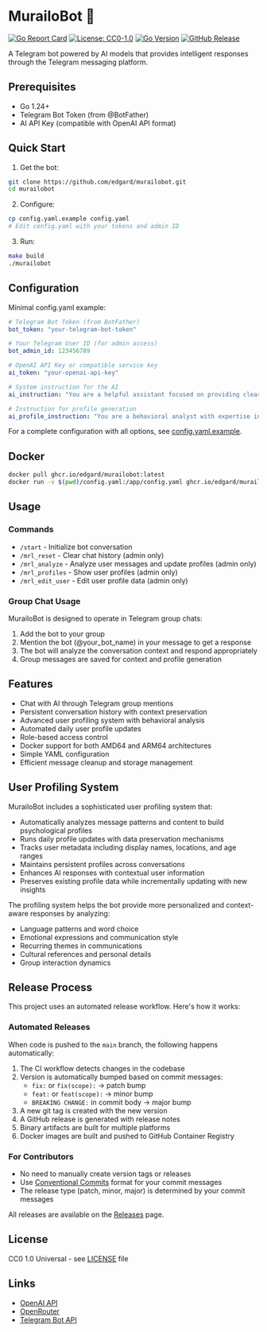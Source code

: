 # MurailoBot 🤖

[![Go Report Card](https://goreportcard.com/badge/github.com/edgard/murailobot)](https://goreportcard.com/report/github.com/edgard/murailobot)
[![License: CC0-1.0](https://img.shields.io/badge/License-CC0--1.0-lightgrey.svg)](http://creativecommons.org/publicdomain/zero/1.0/)
[![Go Version](https://img.shields.io/badge/go-1.24-blue.svg)](https://golang.org)
[![GitHub Release](https://img.shields.io/github/v/release/edgard/murailobot)](https://github.com/edgard/murailobot/releases/latest)

A Telegram bot powered by AI models that provides intelligent responses through the Telegram messaging platform.

## Prerequisites

- Go 1.24+
- Telegram Bot Token (from @BotFather)
- AI API Key (compatible with OpenAI API format)

## Quick Start

1. Get the bot:
```bash
git clone https://github.com/edgard/murailobot.git
cd murailobot
```

2. Configure:
```bash
cp config.yaml.example config.yaml
# Edit config.yaml with your tokens and admin ID
```

3. Run:
```bash
make build
./murailobot
```

## Configuration

Minimal config.yaml example:
```yaml
# Telegram Bot Token (from BotFather)
bot_token: "your-telegram-bot-token"

# Your Telegram User ID (for admin access)
bot_admin_id: 123456789

# OpenAI API Key or compatible service key
ai_token: "your-openai-api-key"

# System instruction for the AI
ai_instruction: "You are a helpful assistant focused on providing clear and accurate responses."

# Instruction for profile generation
ai_profile_instruction: "You are a behavioral analyst with expertise in psychology, linguistics, and social dynamics.\n\nYour task is to analyze chat messages and build concise, meaningful profiles of users."
```

For a complete configuration with all options, see [config.yaml.example](config.yaml.example).

## Docker

```bash
docker pull ghcr.io/edgard/murailobot:latest
docker run -v $(pwd)/config.yaml:/app/config.yaml ghcr.io/edgard/murailobot:latest
```

## Usage

### Commands

- `/start` - Initialize bot conversation
- `/mrl_reset` - Clear chat history (admin only)
- `/mrl_analyze` - Analyze user messages and update profiles (admin only)
- `/mrl_profiles` - Show user profiles (admin only)
- `/mrl_edit_user` - Edit user profile data (admin only)

### Group Chat Usage

MurailoBot is designed to operate in Telegram group chats:

1. Add the bot to your group
2. Mention the bot (@your_bot_name) in your message to get a response
3. The bot will analyze the conversation context and respond appropriately
4. Group messages are saved for context and profile generation

## Features

- Chat with AI through Telegram group mentions
- Persistent conversation history with context preservation
- Advanced user profiling system with behavioral analysis
- Automated daily user profile updates
- Role-based access control
- Docker support for both AMD64 and ARM64 architectures
- Simple YAML configuration
- Efficient message cleanup and storage management

## User Profiling System

MurailoBot includes a sophisticated user profiling system that:

- Automatically analyzes message patterns and content to build psychological profiles
- Runs daily profile updates with data preservation mechanisms
- Tracks user metadata including display names, locations, and age ranges
- Maintains persistent profiles across conversations
- Enhances AI responses with contextual user information
- Preserves existing profile data while incrementally updating with new insights

The profiling system helps the bot provide more personalized and context-aware responses by analyzing:
- Language patterns and word choice
- Emotional expressions and communication style
- Recurring themes in communications
- Cultural references and personal details
- Group interaction dynamics

## Release Process

This project uses an automated release workflow. Here's how it works:

### Automated Releases

When code is pushed to the `main` branch, the following happens automatically:

1. The CI workflow detects changes in the codebase
2. Version is automatically bumped based on commit messages:
   - `fix:` or `fix(scope):` → patch bump
   - `feat:` or `feat(scope):` → minor bump
   - `BREAKING CHANGE:` in commit body → major bump
3. A new git tag is created with the new version
4. A GitHub release is generated with release notes
5. Binary artifacts are built for multiple platforms
6. Docker images are built and pushed to GitHub Container Registry

### For Contributors

- No need to manually create version tags or releases
- Use [Conventional Commits](https://www.conventionalcommits.org/) format for your commit messages
- The release type (patch, minor, major) is determined by your commit messages

All releases are available on the [Releases](https://github.com/edgard/murailobot/releases) page.

## License

CC0 1.0 Universal - see [LICENSE](LICENSE) file

## Links

- [OpenAI API](https://platform.openai.com/)
- [OpenRouter](https://openrouter.ai/)
- [Telegram Bot API](https://core.telegram.org/bots/api)
